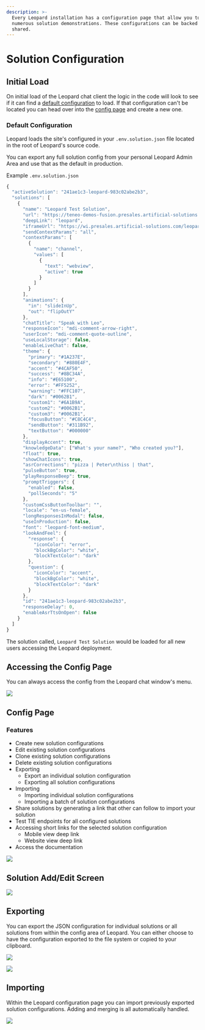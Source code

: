 ```yaml
---
description: >-
  Every Leopard installation has a configuration page that allow you to create
  numerous solution demonstrations. These configurations can be backed up and
  shared.
---
```


# Solution Configuration

## Initial Load

On initial load of the Leopard chat client the logic in the code will look to see if it can find a [default configuration](leopard-config-page.md#default-configuration) to load. If that configuration can't be located you can head over into the [config page](leopard-config-page.md#config-page) and create a new one.

### Default Configuration

Leopard loads the site's configured in your `.env.solution.json` file located in the root of Leopard's source code.  

You can export any full solution config from your personal Leopard Admin Area and use that as the default in production.   

Example `.env.solution.json`

```javascript
{
  "activeSolution": "241ae1c3-leopard-983c02abe2b3",
  "solutions": [
    {
      "name": "Leopard Test Solution",
      "url": "https://teneo-demos-fusion.presales.artificial-solutions.com/leopard/",
      "deepLink": "leopard",
      "iframeUrl": "https://wi.presales.artificial-solutions.com/leopard-info/",
      "sendContextParams": "all",
      "contextParams": [
        {
          "name": "channel",
          "values": [
            {
              "text": "webview",
              "active": true
            }
          ]
        }
      ],
      "animations": {
        "in": "slideInUp",
        "out": "flipOutY"
      },
      "chatTitle": "Speak with Leo",
      "responseIcon": "mdi-comment-arrow-right",
      "userIcon": "mdi-comment-quote-outline",
      "useLocalStorage": false,
      "enableLiveChat": false,
      "theme": {
        "primary": "#1A237E",
        "secondary": "#880E4F",
        "accent": "#4CAF50",
        "success": "#8BC34A",
        "info": "#E65100",
        "error": "#FF5252",
        "warning": "#FFC107",
        "dark": "#0062B1",
        "custom1": "#6A1B9A",
        "custom2": "#0062B1",
        "custom3": "#0062B1",
        "focusButton": "#C8C4C4",
        "sendButton": "#311B92",
        "textButton": "#000000"
      },
      "displayAccent": true,
      "knowledgeData": ["What's your name?", "Who created you?"],
      "float": true,
      "showChatIcons": true,
      "asrCorrections": "pizza | Peter\nthiss | that",
      "pulseButton": true,
      "playResponseBeep": true,
      "promptTriggers": {
        "enabled": false,
        "pollSeconds": "5"
      },
      "customCssButtonToolbar": "",
      "locale": "en-us-female",
      "longResponsesInModal": false,
      "useInProduction": false,
      "font": "leopard-font-medium",
      "lookAndFeel": {
        "response": {
          "iconColor": "error",
          "blockBgColor": "white",
          "blockTextColor": "dark"
        },
        "question": {
          "iconColor": "accent",
          "blockBgColor": "white",
          "blockTextColor": "dark"
        }
      },
      "id": "241ae1c3-leopard-983c02abe2b3",
      "responseDelay": 0,
      "enableAsrTtsOnOpen": false
    }
  ]
}

```

The solution called,  `Leopard Test Solution` would be loaded for all new users accessing the Leopard deployment.

## Accessing the Config Page

You can always access the config from the Leopard chat window's menu.

![](../.gitbook/assets/config-a.jpg)

## Config Page

### Features

* Create new solution configurations
* Edit existing solution configurations
* Clone existing solution configurations
* Delete existing solution configurations
* Exporting
  * Export an individual solution configuration
  * Exporting all solution configurations
* Importing
  * Importing individual solution configurations
  * Importing a batch of solution configurations
* Share solutions by generating a link that other can follow to import your solution
* Test TIE endpoints for all configured solutions
* Accessing short links for the selected solution configuration
  * Mobile view deep link
  * Website view deep link
* Access the documentation

![](../.gitbook/assets/leopard-31%20%281%29.png)

## Solution Add/Edit Screen

![](../.gitbook/assets/leopard-30%20%281%29.png)

## Exporting

You can export the JSON configuration for individual solutions or all solutions from within the config area of Leopard. You can either choose to have the configuration exported to the file system or copied to your clipboard. 

![](../.gitbook/assets/export-indiv.png)

![](../.gitbook/assets/export-all.png)

## Importing

Within the Leopard configuration page you can import previously exported solution configurations.  Adding and merging is all automatically handled.  

![](../.gitbook/assets/upload%20%281%29.png)

